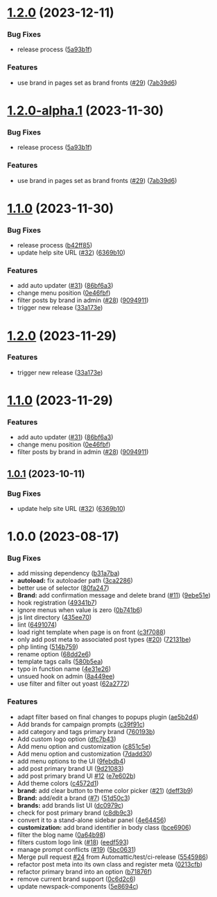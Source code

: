 # [1.2.0](https://github.com/Automattic/newspack-multibranded-site/compare/v1.1.0...v1.2.0) (2023-12-11)


### Bug Fixes

* release process ([5a93b1f](https://github.com/Automattic/newspack-multibranded-site/commit/5a93b1f5ba4449f9ed85a1635f62cd77ce8ee6e5))


### Features

* use brand in pages set as brand fronts ([#29](https://github.com/Automattic/newspack-multibranded-site/issues/29)) ([7ab39d6](https://github.com/Automattic/newspack-multibranded-site/commit/7ab39d69801ac8639675106f307a75e88ff9511a))

# [1.2.0-alpha.1](https://github.com/Automattic/newspack-multibranded-site/compare/v1.1.0...v1.2.0-alpha.1) (2023-11-30)


### Bug Fixes

* release process ([5a93b1f](https://github.com/Automattic/newspack-multibranded-site/commit/5a93b1f5ba4449f9ed85a1635f62cd77ce8ee6e5))


### Features

* use brand in pages set as brand fronts ([#29](https://github.com/Automattic/newspack-multibranded-site/issues/29)) ([7ab39d6](https://github.com/Automattic/newspack-multibranded-site/commit/7ab39d69801ac8639675106f307a75e88ff9511a))

# [1.1.0](https://github.com/Automattic/newspack-multibranded-site/compare/v1.0.0...v1.1.0) (2023-11-30)


### Bug Fixes

* release process ([b42ff85](https://github.com/Automattic/newspack-multibranded-site/commit/b42ff85805ec68782124e56e914d58d2e93f945f))
* update help site URL ([#32](https://github.com/Automattic/newspack-multibranded-site/issues/32)) ([6369b10](https://github.com/Automattic/newspack-multibranded-site/commit/6369b101af36044fb6cf9b4f223fe04fbc8cf767))


### Features

* add auto updater ([#31](https://github.com/Automattic/newspack-multibranded-site/issues/31)) ([86bf6a3](https://github.com/Automattic/newspack-multibranded-site/commit/86bf6a3c8d1f659c4f92bc8d5dd307a061bd6074))
* change menu position ([0e46fbf](https://github.com/Automattic/newspack-multibranded-site/commit/0e46fbfc8f40251dc927744862ef07e7d1532516))
* filter posts by brand in admin ([#28](https://github.com/Automattic/newspack-multibranded-site/issues/28)) ([9094911](https://github.com/Automattic/newspack-multibranded-site/commit/9094911de161628deb823e668eb814c4610f6074))
* trigger new release ([33a173e](https://github.com/Automattic/newspack-multibranded-site/commit/33a173e95674c537ad34a6b4d7b83317a3fa3302))

# [1.2.0](https://github.com/Automattic/newspack-multibranded-site/compare/v1.1.0...v1.2.0) (2023-11-29)


### Features

* trigger new release ([33a173e](https://github.com/Automattic/newspack-multibranded-site/commit/33a173e95674c537ad34a6b4d7b83317a3fa3302))

# [1.1.0](https://github.com/Automattic/newspack-multibranded-site/compare/v1.0.1...v1.1.0) (2023-11-29)


### Features

* add auto updater ([#31](https://github.com/Automattic/newspack-multibranded-site/issues/31)) ([86bf6a3](https://github.com/Automattic/newspack-multibranded-site/commit/86bf6a3c8d1f659c4f92bc8d5dd307a061bd6074))
* change menu position ([0e46fbf](https://github.com/Automattic/newspack-multibranded-site/commit/0e46fbfc8f40251dc927744862ef07e7d1532516))
* filter posts by brand in admin ([#28](https://github.com/Automattic/newspack-multibranded-site/issues/28)) ([9094911](https://github.com/Automattic/newspack-multibranded-site/commit/9094911de161628deb823e668eb814c4610f6074))

## [1.0.1](https://github.com/Automattic/newspack-multibranded-site/compare/v1.0.0...v1.0.1) (2023-10-11)


### Bug Fixes

* update help site URL ([#32](https://github.com/Automattic/newspack-multibranded-site/issues/32)) ([6369b10](https://github.com/Automattic/newspack-multibranded-site/commit/6369b101af36044fb6cf9b4f223fe04fbc8cf767))

# 1.0.0 (2023-08-17)


### Bug Fixes

* add missing dependency ([b31a7ba](https://github.com/Automattic/newspack-multibranded-site/commit/b31a7ba476b88d529f2cc2e643a3cbd09958f71a))
* **autoload:** fix autoloader path ([3ca2286](https://github.com/Automattic/newspack-multibranded-site/commit/3ca2286bd9513b53915766bc6f2cc2d6483c1372))
* better use of selector ([80fa247](https://github.com/Automattic/newspack-multibranded-site/commit/80fa24716c9c47e07800fe471e4731ae4b38ffbd))
* **Brand:** add confirmation message and delete brand ([#11](https://github.com/Automattic/newspack-multibranded-site/issues/11)) ([9ebe51e](https://github.com/Automattic/newspack-multibranded-site/commit/9ebe51e44a362f8981311ff3779bb373297aa08d))
* hook registration ([49341b7](https://github.com/Automattic/newspack-multibranded-site/commit/49341b7ef79f0b59e2e2160d7429e8e4206f56ed))
* ignore menus when value is zero ([0b741b6](https://github.com/Automattic/newspack-multibranded-site/commit/0b741b6d40da7762e7e30cff3b20d6fff802865e))
* js lint directory ([435ee70](https://github.com/Automattic/newspack-multibranded-site/commit/435ee70ab534a0f2c3a3de49bb8cd6135972eb0c))
* lint ([6491074](https://github.com/Automattic/newspack-multibranded-site/commit/649107423817ac933b910ce9b0694720e55a8f3e))
* load right template when page is on front ([c3f7088](https://github.com/Automattic/newspack-multibranded-site/commit/c3f7088ce81bdba3ddea26c39aaf93249cd5954d))
* only add post meta to associated post types ([#20](https://github.com/Automattic/newspack-multibranded-site/issues/20)) ([72131be](https://github.com/Automattic/newspack-multibranded-site/commit/72131be76c7d3d3f4c12e39a69d37f530365275e))
* php linting ([514b759](https://github.com/Automattic/newspack-multibranded-site/commit/514b7591093f1c5dcdfc0fed292ce77bc5927e5a))
* rename option ([68dd2e6](https://github.com/Automattic/newspack-multibranded-site/commit/68dd2e6cd77e2e9519ddb78398d69d84964a99dc))
* template tags calls ([580b5ea](https://github.com/Automattic/newspack-multibranded-site/commit/580b5ea7048730fd0276a07f3df994704c860f4c))
* typo in function name ([4e31e26](https://github.com/Automattic/newspack-multibranded-site/commit/4e31e26de92d20891305ea3d6a2c1c8115d01019))
* unsued hook on admin ([8a449ee](https://github.com/Automattic/newspack-multibranded-site/commit/8a449eec7364d3b9c932094d29e287e9190a1880))
* use filter and filter out yoast ([62a2772](https://github.com/Automattic/newspack-multibranded-site/commit/62a2772b9ee1f10905a5c9df40d036f0b5778677))


### Features

* adapt filter based on final changes to popups plugin ([ae5b2d4](https://github.com/Automattic/newspack-multibranded-site/commit/ae5b2d4442da32b7df36662c889da4cb46c2c1c5))
* Add brands for campaign prompts ([c39f91c](https://github.com/Automattic/newspack-multibranded-site/commit/c39f91cd16f57cfcaf331d33965e49298b461022))
* add category and tags primary brand ([760193b](https://github.com/Automattic/newspack-multibranded-site/commit/760193b035fb67fe7f402df80ccc5f859cdf65c1))
* Add custom logo option ([dfc7b43](https://github.com/Automattic/newspack-multibranded-site/commit/dfc7b4350c55da2a4d4242c4c0414f8c218604b4))
* Add menu option and customization ([c851c5e](https://github.com/Automattic/newspack-multibranded-site/commit/c851c5e223cf27f5e46051335c4f371e3f2dd4b8))
* Add menu option and customization ([7dadd30](https://github.com/Automattic/newspack-multibranded-site/commit/7dadd3037277ea8d522683e7afcbd2b5638053c3))
* add menu options to the UI ([9febdb4](https://github.com/Automattic/newspack-multibranded-site/commit/9febdb440208a59bcc1957f641d5311f6356e374))
* add post primary brand UI ([9d21083](https://github.com/Automattic/newspack-multibranded-site/commit/9d210835ee1ffc978a32f40ad495f22aa0f29f71))
* add post primary brand UI [#12](https://github.com/Automattic/newspack-multibranded-site/issues/12) ([e7e602b](https://github.com/Automattic/newspack-multibranded-site/commit/e7e602b3f76851b1baa767acc9576f1413ea7db4))
* Add theme colors ([c4572d1](https://github.com/Automattic/newspack-multibranded-site/commit/c4572d10891ea9bb957606dbb998ea4a0683f071))
* **brand:** add clear button to theme color picker ([#21](https://github.com/Automattic/newspack-multibranded-site/issues/21)) ([deff3b9](https://github.com/Automattic/newspack-multibranded-site/commit/deff3b9685331f1a3d5c558efa1d955cd6bc2c41))
* **Brand:** add/edit a brand ([#7](https://github.com/Automattic/newspack-multibranded-site/issues/7)) ([51d50c3](https://github.com/Automattic/newspack-multibranded-site/commit/51d50c331687c55ba7737df711bf4dc539df8c1b))
* **brands:** add brands list UI ([dc0979c](https://github.com/Automattic/newspack-multibranded-site/commit/dc0979cab2f8cbeff95ee4fb35ba8a1016efc61c))
* check for post primary brand ([c8db9c3](https://github.com/Automattic/newspack-multibranded-site/commit/c8db9c38067cdf0759e96404be78f11dd1d372c3))
* convert it to a stand-alone sidebar panel ([4e64456](https://github.com/Automattic/newspack-multibranded-site/commit/4e6445630697057eff03e63ea4d1443a4d923d16))
* **customization:** add brand identifier in body class ([bce6906](https://github.com/Automattic/newspack-multibranded-site/commit/bce6906f846a6e245484f1a984c45cbc96f30026))
* filter the blog name ([0a64b98](https://github.com/Automattic/newspack-multibranded-site/commit/0a64b9869bccfb6a286db1fc6d4e34c70361fc5c))
* filters custom logo link ([#18](https://github.com/Automattic/newspack-multibranded-site/issues/18)) ([eedf593](https://github.com/Automattic/newspack-multibranded-site/commit/eedf593228416fe604b2886c41ac93fa62b49938))
* manage prompt conflicts ([#19](https://github.com/Automattic/newspack-multibranded-site/issues/19)) ([5bc0631](https://github.com/Automattic/newspack-multibranded-site/commit/5bc06310663381ddb0f4ed2f3a236308a88de2b1))
* Merge pull request [#24](https://github.com/Automattic/newspack-multibranded-site/issues/24) from Automattic/test/ci-release ([5545986](https://github.com/Automattic/newspack-multibranded-site/commit/5545986519cdd9864145e2015a48384d0c6d70dd))
* refactor post meta into its own class and register meta ([0213cfb](https://github.com/Automattic/newspack-multibranded-site/commit/0213cfb6168197a36dc12a771b7800121903bbad))
* refactor primary brand into an option ([b71876f](https://github.com/Automattic/newspack-multibranded-site/commit/b71876f8831cf2f0280dad93bbdc8d37157295e2))
* remove current brand support ([0c6d2c6](https://github.com/Automattic/newspack-multibranded-site/commit/0c6d2c68b9fa6740bc5830192a12f77f2c33a3af))
* update newspack-components ([5e8694c](https://github.com/Automattic/newspack-multibranded-site/commit/5e8694cce55f16820a19f2121edf53781e75a50e))
